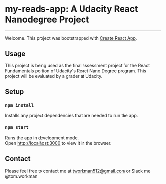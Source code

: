 # my-reads-app: A Udacity React Nanodegree Project
---

Welcome. This project was bootstrapped with [Create React App](https://github.com/facebookincubator/create-react-app).

Usage
---

This project is being used as the final assessment project for the React Fundamentals portion of Udacity's React Nano Degree program. This project will be evaluated by a grader at Udacity.

Setup
---

### `npm install`

Installs any project dependencies that are needed to run the app.

### `npm start`

Runs the app in development mode.<br>
Open [http://localhost:3000](http://localhost:3000) to view it in the browser.

Contact
---

Please feel free to contact me at tworkman512@gmail.com
or Slack me @tom.workman

<!-- App Preview
--- -->

<!-- ![My Reads Image](src/app-preview.png) -->
